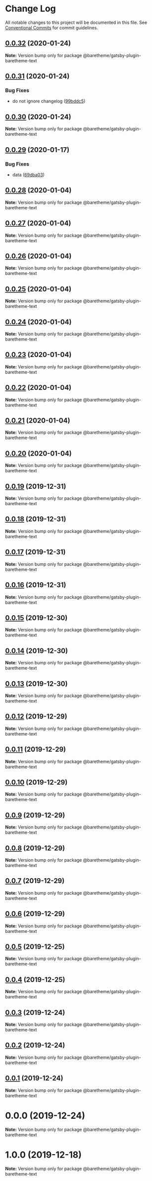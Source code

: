 # Change Log

All notable changes to this project will be documented in this file.
See [Conventional Commits](https://conventionalcommits.org) for commit guidelines.

## [0.0.32](https://gitlab.com/baretheme/theme/compare/v0.0.31...v0.0.32) (2020-01-24)

**Note:** Version bump only for package @baretheme/gatsby-plugin-baretheme-text





## [0.0.31](https://gitlab.com/baretheme/theme/compare/v0.0.29...v0.0.31) (2020-01-24)


### Bug Fixes

* do not ignore changelog ([99bddc5](https://gitlab.com/baretheme/theme/commit/99bddc5cdd3c6fd0bc8617b9e639d68f84137ebf))





## [0.0.30](https://gitlab.com/baretheme/theme/compare/v0.0.29...v0.0.30) (2020-01-24)

**Note:** Version bump only for package @baretheme/gatsby-plugin-baretheme-text





## [0.0.29](https://gitlab.com/baretheme/theme/compare/v0.0.28...v0.0.29) (2020-01-17)


### Bug Fixes

* data ([69dba03](https://gitlab.com/baretheme/theme/commit/69dba03aa71384d393e5a23645df6275bbde7cb0))





## [0.0.28](https://gitlab.com/baretheme/theme/compare/v0.0.27...v0.0.28) (2020-01-04)

**Note:** Version bump only for package @baretheme/gatsby-plugin-baretheme-text





## [0.0.27](https://gitlab.com/baretheme/theme/compare/v0.0.26...v0.0.27) (2020-01-04)

**Note:** Version bump only for package @baretheme/gatsby-plugin-baretheme-text





## [0.0.26](https://gitlab.com/baretheme/theme/compare/v0.0.25...v0.0.26) (2020-01-04)

**Note:** Version bump only for package @baretheme/gatsby-plugin-baretheme-text





## [0.0.25](https://gitlab.com/baretheme/theme/compare/v0.0.24...v0.0.25) (2020-01-04)

**Note:** Version bump only for package @baretheme/gatsby-plugin-baretheme-text





## [0.0.24](https://gitlab.com/baretheme/theme/compare/v0.0.23...v0.0.24) (2020-01-04)

**Note:** Version bump only for package @baretheme/gatsby-plugin-baretheme-text





## [0.0.23](https://gitlab.com/baretheme/theme/compare/v0.0.22...v0.0.23) (2020-01-04)

**Note:** Version bump only for package @baretheme/gatsby-plugin-baretheme-text





## [0.0.22](https://gitlab.com/baretheme/theme/compare/v0.0.21...v0.0.22) (2020-01-04)

**Note:** Version bump only for package @baretheme/gatsby-plugin-baretheme-text





## [0.0.21](https://gitlab.com/baretheme/theme/compare/v0.0.20...v0.0.21) (2020-01-04)

**Note:** Version bump only for package @baretheme/gatsby-plugin-baretheme-text





## [0.0.20](https://gitlab.com/baretheme/theme/compare/v0.0.19...v0.0.20) (2020-01-04)

**Note:** Version bump only for package @baretheme/gatsby-plugin-baretheme-text





## [0.0.19](https://gitlab.com/baretheme/theme/compare/v0.0.18...v0.0.19) (2019-12-31)

**Note:** Version bump only for package @baretheme/gatsby-plugin-baretheme-text





## [0.0.18](https://gitlab.com/baretheme/theme/compare/v0.0.17...v0.0.18) (2019-12-31)

**Note:** Version bump only for package @baretheme/gatsby-plugin-baretheme-text





## [0.0.17](https://gitlab.com/baretheme/theme/compare/v0.0.16...v0.0.17) (2019-12-31)

**Note:** Version bump only for package @baretheme/gatsby-plugin-baretheme-text





## [0.0.16](https://gitlab.com/baretheme/theme/compare/v0.0.15...v0.0.16) (2019-12-31)

**Note:** Version bump only for package @baretheme/gatsby-plugin-baretheme-text





## [0.0.15](https://gitlab.com/baretheme/theme/compare/v0.0.14...v0.0.15) (2019-12-30)

**Note:** Version bump only for package @baretheme/gatsby-plugin-baretheme-text





## [0.0.14](https://gitlab.com/baretheme/theme/compare/v0.0.13...v0.0.14) (2019-12-30)

**Note:** Version bump only for package @baretheme/gatsby-plugin-baretheme-text





## [0.0.13](https://gitlab.com/baretheme/theme/compare/v0.0.12...v0.0.13) (2019-12-30)

**Note:** Version bump only for package @baretheme/gatsby-plugin-baretheme-text





## [0.0.12](https://gitlab.com/baretheme/theme/compare/v0.0.11...v0.0.12) (2019-12-29)

**Note:** Version bump only for package @baretheme/gatsby-plugin-baretheme-text





## [0.0.11](https://gitlab.com/baretheme/theme/compare/v0.0.10...v0.0.11) (2019-12-29)

**Note:** Version bump only for package @baretheme/gatsby-plugin-baretheme-text





## [0.0.10](https://gitlab.com/baretheme/theme/compare/v0.0.9...v0.0.10) (2019-12-29)

**Note:** Version bump only for package @baretheme/gatsby-plugin-baretheme-text





## [0.0.9](https://gitlab.com/baretheme/theme/compare/v0.0.8...v0.0.9) (2019-12-29)

**Note:** Version bump only for package @baretheme/gatsby-plugin-baretheme-text





## [0.0.8](https://gitlab.com/baretheme/theme/compare/v0.0.7...v0.0.8) (2019-12-29)

**Note:** Version bump only for package @baretheme/gatsby-plugin-baretheme-text





## [0.0.7](https://gitlab.com/baretheme/theme/compare/v0.0.6...v0.0.7) (2019-12-29)

**Note:** Version bump only for package @baretheme/gatsby-plugin-baretheme-text





## [0.0.6](https://gitlab.com/baretheme/theme/compare/v0.0.5...v0.0.6) (2019-12-29)

**Note:** Version bump only for package @baretheme/gatsby-plugin-baretheme-text





## [0.0.5](https://gitlab.com/baretheme/theme/compare/v0.0.4...v0.0.5) (2019-12-25)

**Note:** Version bump only for package @baretheme/gatsby-plugin-baretheme-text





## [0.0.4](https://gitlab.com/baretheme/theme/compare/v0.0.3...v0.0.4) (2019-12-25)

**Note:** Version bump only for package @baretheme/gatsby-plugin-baretheme-text





## [0.0.3](https://gitlab.com/baretheme/theme/compare/v0.0.2...v0.0.3) (2019-12-24)

**Note:** Version bump only for package @baretheme/gatsby-plugin-baretheme-text





## [0.0.2](https://gitlab.com/baretheme/theme/compare/v0.0.1...v0.0.2) (2019-12-24)

**Note:** Version bump only for package @baretheme/gatsby-plugin-baretheme-text





## [0.0.1](https://gitlab.com/baretheme/theme/compare/v0.0.0...v0.0.1) (2019-12-24)

**Note:** Version bump only for package @baretheme/gatsby-plugin-baretheme-text





# 0.0.0 (2019-12-24)

**Note:** Version bump only for package @baretheme/gatsby-plugin-baretheme-text





# 1.0.0 (2019-12-18)

**Note:** Version bump only for package @baretheme/gatsby-plugin-baretheme-text
